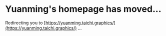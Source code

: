 # Yuanming's homepage has moved...

Redirecting you to [https://yuanming.taichi.graphics/](https://yuanming.taichi.graphics/) ...

<script>setTimeout(function(){window.location.href = 'https://yuanming.taichi.graphics';}, 1000);</script>

